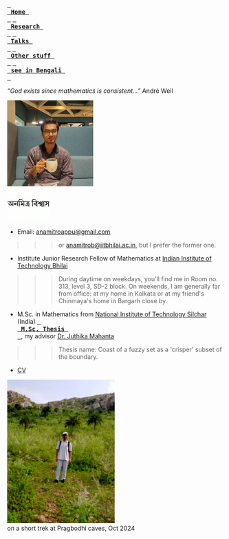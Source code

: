 [<kbd> <br> **Home** <br> </kbd>](README.md) [<kbd> <br> **Research** <br> </kbd>](research.md) [<kbd> <br> **Talks** <br> </kbd>](talks.md) [<kbd> <br> **Other stuff** <br> </kbd>](hobbies.md) [<kbd> <br> **see in Bengali** <br> </kbd>](bn.md)

*“God exists since mathematics is consistent...”* André Weil

<img src="picture.jpg" alt="drawing" width="200"/><br><img src="name3.jpg" alt="drawing" width="100"/>

- Email: anamitroappu@gmail.com
>>> or anamitrob@iitbhilai.ac.in, but I prefer the former one.
- Institute Junior Research Fellow of Mathematics at <a href="https://iitbhilai.ac.in">Indian Institute of Technology Bhilai</a>
>>> During daytime on weekdays, you'll find me in Room no. 313, level 3, SD-2 block. On weekends, I am generally far from office: at my home in Kolkata or at my friend's Chinmaya's home in Bargarh close by.
- M.Sc. in Mathematics from <a href="http://maths.nits.ac.in/">National Institute of Technology Silchar</a> (India)
[<kbd> <br> **M.Sc. Thesis** <br> </kbd>](files/anamitro_thesis_old.pdf), my advisor [Dr. Juthika Mahanta](http://maths.nits.ac.in/juthika/)
>>> Thesis name: Coast of a fuzzy set as a 'crisper' subset of the boundary.
- [CV](files/anamitro_cv.pdf)

<img src="pictures/pragbodhi.jpg" alt="drawing" width="250"/>
<br>on a short trek at Pragbodhi caves, Oct 2024<br>

